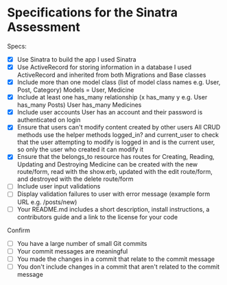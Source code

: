 # Specifications for the Sinatra Assessment

Specs:
- [x] Use Sinatra to build the app
I used Sinatra
- [x] Use ActiveRecord for storing information in a database
I used ActiveRecord and inherited from both Migrations and Base classes
- [x] Include more than one model class (list of model class names e.g. User, Post, Category)
Models = User, Medicine
- [x] Include at least one has_many relationship (x has_many y e.g. User has_many Posts)
User has_many Medicines
- [x] Include user accounts
User has an account and their password is authenticated on login
- [x] Ensure that users can't modify content created by other users
All CRUD methods use the helper methods logged_in? and current_user to check that the user attempting to modify is logged in and is the current user, so only the user who created it can modify it
- [x] Ensure that the belongs_to resource has routes for Creating, Reading, Updating and Destroying
Medicine can be created with the new route/form, read with the show.erb, updated with the edit route/form, and destroyed with the delete route/form
- [ ] Include user input validations
- [ ] Display validation failures to user with error message (example form URL e.g. /posts/new)
- [ ] Your README.md includes a short description, install instructions, a contributors guide and a link to the license for your code

Confirm
- [ ] You have a large number of small Git commits
- [ ] Your commit messages are meaningful
- [ ] You made the changes in a commit that relate to the commit message
- [ ] You don't include changes in a commit that aren't related to the commit message
